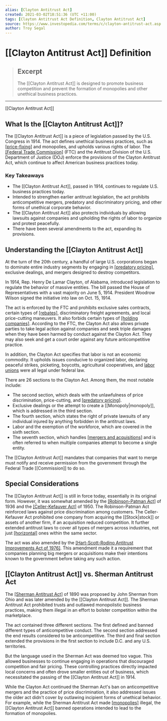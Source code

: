 ```yaml
---
alias: [Clayton Antitrust Act]
created: 2021-03-02T18:51:36 (UTC +11:00)
tags: [Clayton Antitrust Act Definition, Clayton Antitrust Act]
source: https://www.investopedia.com/terms/c/clayton-antitrust-act.asp
author: Troy Segal
---
```


# [[Clayton Antitrust Act]] Definition

> ## Excerpt
> The [[Clayton Antitrust Act]] is designed to promote business competition and prevent the formation of monopolies and other unethical business practices.

---

[[Clayton Antitrust Act]]
## What Is the [[Clayton Antitrust Act]]?

The [[Clayton Antitrust Act]] is a piece of legislation passed by the U.S. Congress in 1914. The act defines unethical business practices, such as [[price-fixing]](https://www.investopedia.com/terms/p/pricefixing.asp) and monopolies, and upholds various rights of labor. The [[Federal Trade Commission]](https://www.investopedia.com/terms/f/ftc.asp) (FTC) and the Antitrust Division of the U.S. Department of Justice (DOJ) enforce the provisions of the Clayton Antitrust Act, which continue to affect American business practices today.

### Key Takeaways

-   The [[Clayton Antitrust Act]], passed in 1914, continues to regulate U.S. business practices today.
-   Intended to strengthen earlier antitrust legislation, the act prohibits anticompetitive mergers, predatory and discriminatory pricing, and other forms of unethical corporate behavior.
-   The [[Clayton Antitrust Act]] also protects individuals by allowing lawsuits against companies and upholding the rights of labor to organize and protest peacefully.
-   There have been several amendments to the act, expanding its provisions.

## Understanding the [[Clayton Antitrust Act]]

At the turn of the 20th century, a handful of large U.S. corporations began to dominate entire industry segments by engaging in [[predatory pricing]](https://www.investopedia.com/terms/p/predatory-pricing.asp), exclusive dealings, and mergers designed to destroy competitors.

In 1914, Rep. Henry De Lamar Clayton, of Alabama, introduced legislation to regulate the behavior of massive entities. The bill passed the House of Representatives with a vast majority on June 5, 1914. President Woodrow Wilson signed the initiative into law on Oct. 15, 1914.

The act is enforced by the FTC and prohibits exclusive sales contracts, certain types of [[rebates]](https://www.investopedia.com/terms/r/[[Rebate|rebate]].asp), discriminatory freight agreements, and local price-cutting maneuvers. It also forbids certain types of [[holding companies]](https://www.investopedia.com/terms/h/holdingcompany.asp). According to the FTC, the Clayton Act also allows private parties to take legal action against companies and seek triple damages when they have been harmed by conduct against the Clayton Act. They may also seek and get a court order against any future anticompetitive practice.

In addition, the Clayton Act specifies that labor is not an economic commodity. It upholds issues conducive to organized labor, declaring peaceful strikes, picketing, boycotts, agricultural cooperatives, and [labor unions](https://www.investopedia.com/terms/l/labor-union.asp) were all legal under federal law.

There are 26 sections to the Clayton Act. Among them, the most notable include:

-   The second section, which deals with the unlawfulness of price discrimination, price-cutting, and [[predatory pricing]](https://www.investopedia.com/terms/p/predatory-pricing.asp). 
-   Exclusive dealings or the attempt to create a [[Monopoly|monopoly]], which is addressed in the third section. 
-   The fourth section, which states the right of private lawsuits of any individual injured by anything forbidden in the antitrust laws.
-   Labor and the exemption of the workforce, which are covered in the sixth section.
-   The seventh section, which handles [[mergers and acquisitions]](https://www.investopedia.com/terms/m/mergersandacquisitions.asp) and is often referred to when multiple companies attempt to become a single entity.

The [[Clayton Antitrust Act]] mandates that companies that want to merge must notify and receive permission from the government through the Federal Trade [[Commission]] to do so.

## Special Considerations

The [[Clayton Antitrust Act]] is still in force today, essentially in its original form. However, it was somewhat amended by the [[Robinson-Patman Act]](https://www.investopedia.com/terms/r/robinson-patman-act.asp) of 1936 and the [[Celler-Kefauver Act]](https://www.investopedia.com/terms/c/the-celler-kefauver-act.asp) of 1950. The Robinson-Patman Act reinforced laws against price discrimination among customers. The Celler-Kefauver Act prohibited one company from acquiring the [[Stock|stock]] or assets of another firm, if an acquisition reduced competition. It further extended antitrust laws to cover all types of mergers across industries, not just [[horizontal]](https://www.investopedia.com/terms/h/horizontalmerger.asp) ones within the same sector.

The act was also amended by the [[Hart-Scott-Rodino Antitrust Improvements Act of 1976]](https://www.investopedia.com/terms/h/hart-scott-rodino-antitrust-improvements-act-of-1976.asp). This amendment made it a requirement that companies planning big mergers or acquisitions make their intentions known to the government before taking any such action.

## [[Clayton Antitrust Act]] vs. Sherman Antitrust Act

The [[Sherman Antitrust Act]](https://www.investopedia.com/terms/s/sherman-antiturst-act.asp) of 1890 was proposed by John Sherman from Ohio and was later amended by the [[Clayton Antitrust Act]]. The Sherman Antitrust Act prohibited trusts and outlawed monopolistic business practices, making them illegal in an effort to bolster competition within the marketplace.

The act contained three different sections. The first defined and banned different types of anticompetitive conduct. The second section addressed the end results considered to be anticompetitive. The third and final section extended the provisions in the first section to include D.C. and any U.S. territories.

But the language used in the Sherman Act was deemed too vague. This allowed businesses to continue engaging in operations that discouraged competition and fair pricing. These controlling practices directly impacted local concerns and often drove smaller entities out of business, which necessitated the passing of the [[Clayton Antitrust Act]] in 1914.

While the Clayton Act continued the Sherman Act's ban on anticompetitive mergers and the practice of price discrimination, it also addressed issues the older act didn't cover by outlawing incipient forms of unethical behavior. For example, while the Sherman Antitrust Act made [[monopolies]](https://www.investopedia.com/terms/m/[[Monopoly|monopoly]].asp) illegal, the [[Clayton Antitrust Act]] banned operations intended to lead to the formation of monopolies.
